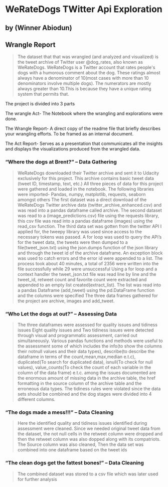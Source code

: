 # WeRateDogs TWitter Api Exploration
## by (Winner Abiodun)


## Wrangle Report

> The dataset that that was wrangled (and analyzed and visualized) is the tweet archive of Twitter user @dog_rates, also known as WeRateDogs. WeRateDogs is a Twitter account that rates people's dogs with a humorous comment about the dog. These ratings almost always have a denominator of 10(most cases with more than 10 denominators involve multiple dogs). The numerators are mostly always greater than 10.This is because they have a unique rating system that permits that.

The project is divided into 3 parts

The wrangle Act- The Notebook where the wrangling and explorations were done.

The Wrangle Report- A direct copy of the readme file that briefly describes your wrangling efforts. To be framed as an internal document.

The Act Report- Serves as a presentation that communicates all the insights and displays the visualizations produced from the wrangled data. 


### “Where the dogs at Brent?” – Data Gathering

> WeRateDogs downloaded their Twitter archive and sent it to Udacity exclusively for this project. This archive contains basic tweet data (tweet ID, timestamp, text, etc.)
All three pieces of data for this project were gathered and loaded in the notebook.
The following libraries were imported- Pandas, numpy, matplotlib, requests, seaborn amongst others
The first dataset was a direct download of the WeRateDogs Twitter archive data (twitter_archive_enhanced.csv) and was read into a pandas dataframe called archive. The second dataset was read to a (image_predictions.csv) file using the requests library, this csv file was read into a pandas dataframe (images) using the read_csv function. The third data set was gotten from the twitter API I applied for, the tweepy library was used since access to the necessary tokens was passed. 
A for loop was used to query the APi’s for the tweet data, the tweets were then dumped to a file(tweet_json.txt) using the json.dumps function of the json library and through the tweet id of the archive dataframe. An exception block was used to catch errors and the error id were appended to a list.
The process took about 40 minutes, a total of 2356 were written into the file successfully while 29 were unsuccessful
Using a for loop and a context handler the tweet_json.txt file was read line by line and the tweet_id, retweet count and favorite count were extracted and appended to an empty list created(extract_list). The list was read into a pandas Dataframe (add_tweet) using the pd.DataFrame function and the columns were specified
The three data frames gathered for the project are archive, images and add_tweet. 

### “Who Let the dogs at out?” – Assessing Data

> The three dataframes were assessed for quality issues and tidiness issues
Eight quality issues and Two tidiness issues were detected through visual and programmatic assessment, carried out simultaneously. Various pandas functions and methods were useful to the assessment some of which includes the info(to show the columns their notnull values and their data types), describe(to describe the dataframe in terms of the count,mean,max,median e.t.c), duplicated(To search for duplicated data), isnull(To check for null values), value_counts(To check the count of each variable in the column of the data frame) e.t.c. among the issues documented are the enormous amount of missing data in the archive table, the href formatting in the source column of the archive table and the erroneous data types. The tidiness rules were violated since the data sets should be combined and the dog stages were divided into 4 different columns.

### “The dogs made a mess!!!” – Data Cleaning

> Here the identified quality and tidiness issues identified during assessment were cleaned. Since we needed original tweet data from the dataset, the not null cells in the retweet column were dropped and then the retweet column was also dopped along with its compatriots. The Source column was also cleaned, Then the data set was combined into one dataframe based on the tweet ids


### “The clean dogs get the fattest bones!” – Data Cleaning

> The combined dataset was stored to a csv file which was later used for further analysis




